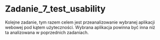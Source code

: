 # Zadanie_7_test_usability
 Kolejne zadanie, tym razem celem jest przeanalizowanie wybranej aplikacji webowej pod kątem użyteczności. Wybrana aplikacja powinna być inna niż ta analizowana w poprzednich zadaniach. 
